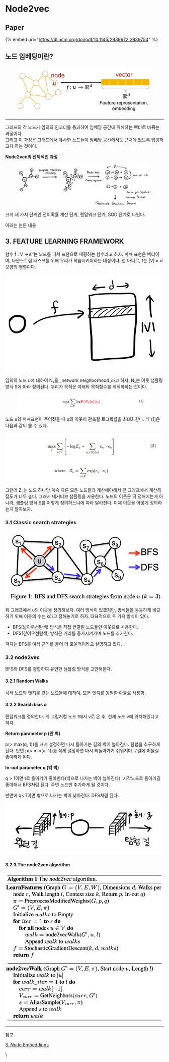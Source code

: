 # Node2vec

## Paper

{% embed url="https://dl.acm.org/doi/pdf/10.1145/2939672.2939754" %}

## **노드 임베딩이란?**

<figure><img src="../.gitbook/assets/image (11).png" alt=""><figcaption></figcaption></figure>

****

그래프의 각 노드가 임의의 인코더를 통과하여 임베딩 공간에 위치하는 벡터로 바뀌는 과정이다.\
그리고 이 과정은 그래프에서 유사한 노드들이 임베딩 공간에서도 근처에 있도록 맵핑하고자 하는 것이다.

&#x20;

**Node2vec의 전체적인 과정**

<figure><img src="../.gitbook/assets/image (12).png" alt=""><figcaption></figcaption></figure>

크게 세 가지 단계인 전이확률 계산 단계, 랜덤워크 단계, SGD 단계로 나뉜다.

&#x20;

아래는 논문 내용

## 3. FEATURE LEARNING FRAMEWORK <a href="#3.-feature-learning-framework" id="3.-feature-learning-framework"></a>

함수 f : V →ℝᵈ는 노드를 피쳐 표현으로 매핑하는 함수라고 하자. 피쳐 표현은 벡터이며, 다운스트림 태스크를 위해 우리가 학습시켜야하는 대상이다. 한 마디로, f는 |V| × d 모양의 행렬이다.

![](<../.gitbook/assets/image (3) (5).png>)

임의의 노드 u에 대하여 Nₛ을 _network neighborhood_라고 하자. Nₛ는 이웃 샘플링 방식 S에 따라 정의된다. 우리가 목적은 아래의 목적함수를 최적화하는 것이다.

<figure><img src="../.gitbook/assets/image (8).png" alt=""><figcaption></figcaption></figure>

노드 u의 피쳐표현이 주어졌을 때 u의 이웃이 관측될 로그확률을 최대화한다. 식 (1)은 다음과 같이 쓸 수 있다.

![](../.gitbook/assets/image.png)

그런데 Zᵤ는 노드 하나당 계속 다른 모든 노드들과 계산해야해서 큰 그래프에서 계산복잡도가 너무 높다. 그래서 네거티브 샘플링을 사용한다. 노드의 이웃은 딱 정해지는게 아니라, 샘플링 방식 S를 어떻게 정의하느냐에 따라 달라진다. 이제 이웃을 어떻게 정의하는지 알아보자.

### 3.1 Classic search strategies <a href="#3.1-classic-search-strategies" id="3.1-classic-search-strategies"></a>

![](<../.gitbook/assets/image (6).png>)

위 그래프에서 u의 이웃을 정의해보자. 여러 방식이 있겠지만, 방식들을 동등하게 비교하기 위해 이웃의 수는 k라고 정해놓기로 하자. 대표적으로 두 가지 방식이 있다.

* BFS(넓이우선탐색) 방식은 직접 연결된 노드들만 이웃으로 사용한다.
* DFS(깊이우선탐색) 방식은 거리를 증가시켜가며 노드를 추가한다.

저자는 BFS를 여러 근거를 들어 더 효율적이라고 설명하고 있다.

&#x20;

### 3.2 node2vec <a href="#3.2-node2vec" id="3.2-node2vec"></a>

BFS와 DFS를 결합하여 유연한 샘플링 방식을 고안해본다.

#### 3.2.1 Random Walks <a href="#3.2.1-random-walks" id="3.2.1-random-walks"></a>

시작 노드와 엣지를 갖는 노드들에 대하여, 모든 엣지를 동일한 확률로 사용함.

#### 3.2.2 Search bias α <a href="#3.2.2-search-bias-a" id="3.2.2-search-bias-a"></a>



&#x20;

랜덤워크를 정의한다. 위 그림처럼 노드 t에서 v로 온 후, 현재 노드 v에 위치해있다고 하자.

**Return parameter p (안 벽)**

p(> max(q, 1))을 크게 설정하면 다시 돌아가는 길의 벽이 높아진다. 탐험을 추구하게 된다. 반면 p(< min(q, 1))를 작게 설정하면 다시 되돌아가기 쉬워지며 로컬에 머물길 좋아하게 된다.

**In-out parameter q (밖 벽)**

q > 1이면 t로 돌아가기 좋아한다(밖으로 나가는 벽이 높아진다). 시작노드로 돌아가길 좋아해서 BFS처럼 된다. 주변 노드만 추가하게 될 것이다.

반면에 q< 1이면 밖으로 나가는 벽이 낮아진다. DFS처럼 된다.

![](<../.gitbook/assets/image (2) (6).png>)

&#x20;

#### 3.2.3 The node2vec algorithm <a href="#3.2.3-the-node2vec-algorithm" id="3.2.3-the-node2vec-algorithm"></a>

![](<../.gitbook/assets/image (7).png>)

&#x20;

&#x20;

&#x20;

***

참고

[3. Node Embeddings](https://velog.io/@tobigsgnn1415/Node-Embeddings#6-how-to-use-embeddings)

\
